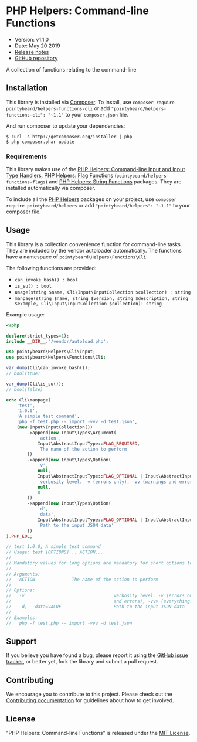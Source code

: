 # PHP Helpers: Command-line Functions

-   Version: v1.1.0
-   Date: May 20 2019
-   [Release notes](https://github.com/pointybeard/helpers-functions-cli/blob/master/CHANGELOG.md)
-   [GitHub repository](https://github.com/pointybeard/helpers-functions-cli)

A collection of functions relating to the command-line

## Installation

This library is installed via [Composer](http://getcomposer.org/). To install, use `composer require pointybeard/helpers-functions-cli` or add `"pointybeard/helpers-functions-cli": "~1.1"` to your `composer.json` file.

And run composer to update your dependencies:

    $ curl -s http://getcomposer.org/installer | php
    $ php composer.phar update

### Requirements

This library makes use of the [PHP Helpers: Command-line Input and Input Type Handlers](https://github.com/pointybeard/helpers-cli-input), [PHP Helpers: Flag Functions](https://github.com/pointybeard/helpers-functions-flags) (`pointybeard/helpers-functions-flags`) and [PHP Helpers: String Functions](https://github.com/pointybeard/helpers-functions-strings) packages. They are installed automatically via composer.

To include all the [PHP Helpers](https://github.com/pointybeard/helpers) packages on your project, use `composer require pointybeard/helpers` or add `"pointybeard/helpers": "~1.1"` to your composer file.

## Usage

This library is a collection convenience function for command-line tasks. They are included by the vendor autoloader automatically. The functions have a namespace of `pointybeard\Helpers\Functions\Cli`

The following functions are provided:

-   `can_invoke_bash() : bool`
-   `is_su() : bool`
-   `usage(string $name, Cli\Input\InputCollection $collection) : string`
-   `manpage(string $name, string $version, string $description, string $example, Cli\Input\InputCollection $collection): string`

Example usage:

```php
<?php

declare(strict_types=1);
include __DIR__.'/vendor/autoload.php';

use pointybeard\Helpers\Cli\Input;
use pointybeard\Helpers\Functions\Cli;

var_dump(Cli\can_invoke_bash());
// bool(true)

var_dump(Cli\is_su());
// bool(false)

echo Cli\manpage(
    'test',
    '1.0.0',
    'A simple test command',
    'php -f test.php -- import -vvv -d test.json',
    (new Input\InputCollection())
        ->append(new Input\Types\Argument(
            'action',
            Input\AbstractInputType::FLAG_REQUIRED,
            'The name of the action to perform'
        ))
        ->append(new Input\Types\Option(
            'v',
            null,
            Input\AbstractInputType::FLAG_OPTIONAL | Input\AbstractInputType::FLAG_TYPE_INCREMENTING,
            'verbosity level. -v (errors only), -vv (warnings and errors), -vvv (everything).',
            null,
            0
        ))
        ->append(new Input\Types\Option(
            'd',
            'data',
            Input\AbstractInputType::FLAG_OPTIONAL | Input\AbstractInputType::FLAG_VALUE_REQUIRED,
            'Path to the input JSON data'
        ))
).PHP_EOL;

// test 1.0.0, A simple test command
// Usage: test [OPTIONS]... ACTION...
//
// Mandatory values for long options are mandatory for short options too.
//
// Arguments:
//   ACTION              The name of the action to perform
//
// Options:
//   -v                                  verbosity level. -v (errors only), -vv (warnings
//                                       and errors), -vvv (everything).
//   -d, --data=VALUE                    Path to the input JSON data
//
// Examples:
//   php -f test.php -- import -vvv -d test.json

```

## Support

If you believe you have found a bug, please report it using the [GitHub issue tracker](https://github.com/pointybeard/helpers-functions-cli/issues),
or better yet, fork the library and submit a pull request.

## Contributing

We encourage you to contribute to this project. Please check out the [Contributing documentation](https://github.com/pointybeard/helpers-functions-cli/blob/master/CONTRIBUTING.md) for guidelines about how to get involved.

## License

"PHP Helpers: Command-line Functions" is released under the [MIT License](http://www.opensource.org/licenses/MIT).
